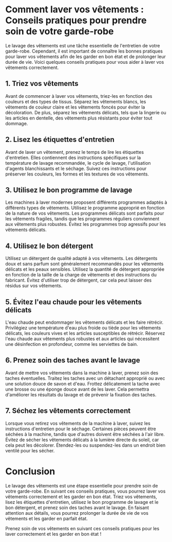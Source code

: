 # Comment laver vos vêtements : Conseils pratiques pour prendre soin de votre garde-robe
Le lavage des vêtements est une tâche essentielle de l'entretien de votre garde-robe. Cependant, il est important de connaître les bonnes pratiques pour laver vos vêtements afin de les garder en bon état et de prolonger leur durée de vie. Voici quelques conseils pratiques pour vous aider à laver vos vêtements correctement.

## 1. Triez vos vêtements
   Avant de commencer à laver vos vêtements, triez-les en fonction des couleurs et des types de tissus. Séparez les vêtements blancs, les vêtements de couleur claire et les vêtements foncés pour éviter la décoloration. De plus, séparez les vêtements délicats, tels que la lingerie ou les articles en dentelle, des vêtements plus résistants pour éviter tout dommage.

## 2. Lisez les étiquettes d'entretien
   Avant de laver un vêtement, prenez le temps de lire les étiquettes d'entretien. Elles contiennent des instructions spécifiques sur la température de lavage recommandée, le cycle de lavage, l'utilisation d'agents blanchissants et le séchage. Suivez ces instructions pour préserver les couleurs, les formes et les textures de vos vêtements.

## 3. Utilisez le bon programme de lavage
   Les machines à laver modernes proposent différents programmes adaptés à différents types de vêtements. Utilisez le programme approprié en fonction de la nature de vos vêtements. Les programmes délicats sont parfaits pour les vêtements fragiles, tandis que les programmes réguliers conviennent aux vêtements plus robustes. Évitez les programmes trop agressifs pour les vêtements délicats.

## 4. Utilisez le bon détergent
   Utilisez un détergent de qualité adapté à vos vêtements. Les détergents doux et sans parfum sont généralement recommandés pour les vêtements délicats et les peaux sensibles. Utilisez la quantité de détergent appropriée en fonction de la taille de la charge de vêtements et des instructions du fabricant. Évitez d'utiliser trop de détergent, car cela peut laisser des résidus sur vos vêtements.

## 5. Évitez l'eau chaude pour les vêtements délicats
   L'eau chaude peut endommager les vêtements délicats et les faire rétrécir. Privilégiez une température d'eau plus froide ou tiède pour les vêtements délicats, les couleurs vives et les articles susceptibles de rétrécir. Réservez l'eau chaude aux vêtements plus robustes et aux articles qui nécessitent une désinfection en profondeur, comme les serviettes de bain.

## 6. Prenez soin des taches avant le lavage
   Avant de mettre vos vêtements dans la machine à laver, prenez soin des taches éventuelles. Traitez les taches avec un détachant approprié ou avec une solution douce de savon et d'eau. Frottez délicatement la tache avec une brosse ou une éponge douce avant de les laver. Cela permettra d'améliorer les résultats du lavage et de prévenir la fixation des taches.

## 7. Séchez les vêtements correctement
   Lorsque vous retirez vos vêtements de la machine à laver, suivez les instructions d'entretien pour le séchage. Certaines pièces peuvent être séchées à la machine, tandis que d'autres doivent être séchées à l'air libre. Évitez de sécher les vêtements délicats à la lumière directe du soleil, car cela peut les décolorer. Étendez-les ou suspendez-les dans un endroit bien ventilé pour les sécher.

# Conclusion
Le lavage des vêtements est une étape essentielle pour prendre soin de votre garde-robe. En suivant ces conseils pratiques, vous pourrez laver vos vêtements correctement et les garder en bon état. Triez vos vêtements, lisez les étiquettes d'entretien, utilisez le bon programme de lavage et le bon détergent, et prenez soin des taches avant le lavage. En faisant attention aux détails, vous pourrez prolonger la durée de vie de vos vêtements et les garder en parfait état.

Prenez soin de vos vêtements en suivant ces conseils pratiques pour les laver correctement et les garder en bon état !